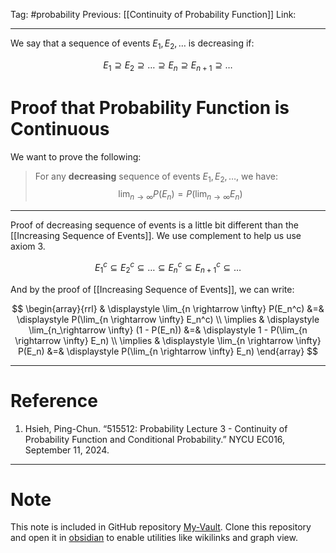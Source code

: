 Tag: #probability 
Previous: [[Continuity of Probability Function]]
Link: 

---

We say that a sequence of events $E_1, E_2, \dots$ is decreasing if:

$$
E_1 \supseteq E_2 \supseteq \dots \supseteq E_n \supseteq E_{n + 1} \supseteq \dots
$$

# Proof that Probability Function is Continuous

We want to prove the following:

> For any **decreasing** sequence of events $E_1, E_2, \dots$, we have:
> $$\lim_{n \rightarrow \infty} P(E_n) = P(\lim_{n \rightarrow \infty} E_n)$$

---

Proof of decreasing sequence of events is a little bit different than the [[Increasing Sequence of Events]]. We use complement to help us use axiom 3.

$$E_1^c \subseteq E_2^c \subseteq \dots \subseteq E_n^c \subseteq E_{n + 1}^c \subseteq \dots$$

And by the proof of [[Increasing Sequence of Events]], we can write:

$$
\begin{array}{rrl}
	& \displaystyle \lim_{n \rightarrow \infty} P(E_n^c) &=& \displaystyle P(\lim_{n \rightarrow \infty} E_n^c) \\
	\implies & \displaystyle \lim_{n_\rightarrow \infty} (1 - P(E_n)) &=& \displaystyle 1 - P(\lim_{n \rightarrow \infty} E_n) \\
	\implies & \displaystyle \lim_{n \rightarrow \infty} P(E_n) &=& \displaystyle P(\lim_{n \rightarrow \infty} E_n)
\end{array}
$$

---

# Reference

1. Hsieh, Ping-Chun. “515512: Probability Lecture 3 - Continuity of Probability Function and Conditional Probability.” NYCU EC016, September 11, 2024.

---

# Note

This note is included in GitHub repository [My-Vault](https://github.com/LittleD3092/My-Vault.git). Clone this repository and open it in [obsidian](https://obsidian.md/) to enable utilities like wikilinks and graph view.